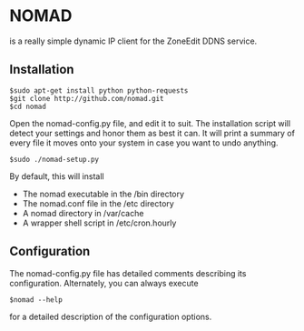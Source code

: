 # NOMAD 

is a really simple dynamic IP client for the ZoneEdit DDNS service.

## Installation
```
$sudo apt-get install python python-requests
$git clone http://github.com/nomad.git
$cd nomad
```
Open the nomad-config.py file, and edit it to suit.  The installation script will detect your settings and honor them as best it can.  It will print a summary of every file it moves onto your system in case you want to undo anything.
```
$sudo ./nomad-setup.py
```

By default, this will install
 * The nomad executable in the /bin directory
 * The nomad.conf file in the /etc directory
 * A nomad directory in /var/cache
 * A wrapper shell script in /etc/cron.hourly

## Configuration
The nomad-config.py file has detailed comments describing its configuration.  Alternately, you can always execute 
```
$nomad --help
```
for a detailed description of the configuration options.

